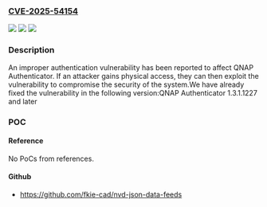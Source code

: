 ### [CVE-2025-54154](https://cve.mitre.org/cgi-bin/cvename.cgi?name=CVE-2025-54154)
![](https://img.shields.io/static/v1?label=Product&message=QNAP%20Authenticator&color=blue)
![](https://img.shields.io/static/v1?label=Version&message=1.3.x%20&color=brightgreen)
![](https://img.shields.io/static/v1?label=Vulnerability&message=CWE-287&color=brightgreen)

### Description

An improper authentication vulnerability has been reported to affect QNAP Authenticator. If an attacker gains physical access, they can then exploit the vulnerability to compromise the security of the system.We have already fixed the vulnerability in the following version:QNAP Authenticator 1.3.1.1227 and later

### POC

#### Reference
No PoCs from references.

#### Github
- https://github.com/fkie-cad/nvd-json-data-feeds

